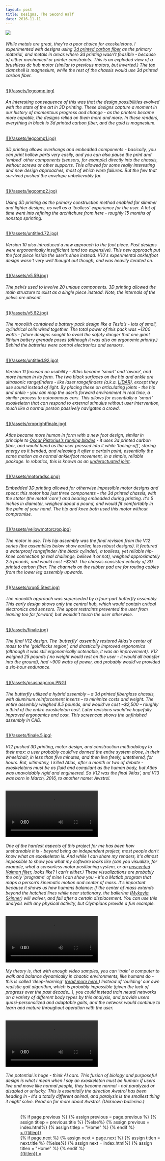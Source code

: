 ```yaml
---
layout: post
title: Designs, The Second Half
date: 2016-11-11
---
```

<a href="/assets/detailedmotor.jpg" target="_blank">![](/assets/detailedmotor.jpg)</a>
<h6>While metals are great, they're a poor choice for exoskeletons. I experimented with designs using <a href="https://markforged.com/" target="_blank">3d printed carbon fiber</a> as the primary material, and metals in areas where 3d printing wasn't feasible - because of either mechanical or printer constraints. This is an exploded view of a brushless dc hub motor (similar to previous motors, but inverted.) The top clamshell is magnesium, while the rest of the chassis would use 3d printed carbon fiber.</h6>
<a href="/assets/legcomp.jpg" target="_blank">![](/assets/legcomp.jpg)</a>
<h6>An interesting consequence of this was that the design possibilities evolved with the state of the art in 3D printing. These designs capture a moment in our history of momentous progress and change - as the printers became more capable, the designs relied on them more and more. In these renders, everything in black is 3d printed carbon fiber, and the gold is magnesium.</h6>
<a href="/assets/legcomp1.jpg" target="_blank">![](/assets/legcomp1.jpg)</a>
<h6>3D printing allows overhangs and embedded components - basically, you can print hollow parts very easily, and you can also pause the print and 'embed' other components (sensors, for example) directly into the chassis, without screws or other supports. This allowed for some really interesting and new design approaches, most of which were failures. But the few that survived pushed the envelope unbelievably far.</h6>
<a href="/assets/legcomp2.jpg" target="_blank">![](/assets/legcomp2.jpg)</a>
<h6>Using 3D printing as the primary construction method enabled far slimmer and lighter designs, as well as a 'toolless' experience for the user. A lot of time went into refining the architchure from here - roughly 15 months of nonstop sprinting.</h6>
<a href="/assets/untitled.72.jpg" target="_blank">![](/assets/untitled.72.jpg)</a>
<h6>Version 10 also introduced a new approach to the foot piece. Past designs were ergonomically insufficient (and too expensive). This new approach put the foot piece inside the user’s shoe instead. V10's experimental ankle/foot design wasn't very well thought out though, and was heavily iterated on.</h6>
<a href="/assets/v5.59.jpg" target="_blank">![](/assets/v5.59.jpg)</a>
<h6>The pelvis used to involve 20 unique components. 3D printing allowed the main structure to exist as a single piece instead. Note, the internals of the pelvis are absent. </h6>
<a href="/assets/v5.62.jpg" target="_blank">![](/assets/v5.62.jpg)</a>
<h6>The monolith contained a battery pack design like a Tesla’s - lots of small, cylindrical cells wired together. The total power of this pack was ~1200 watts - future designs sought to avoid the safety danger that one giant lithium battery grenade poses (although it was also an ergonomic priority.) Behind the batteries were control electronics and sensors.</h6>
<a href="/assets/untitled.92.jpg" target="_blank">![](/assets/untitled.92.jpg)</a>
<h6>Version 11 focused on usability - Atlas became 'smart' and 'aware', and more human in its form. The two black surfaces on the hip and ankle are ultrasonic rangefinders - like laser rangefinders (a.k.a. <a href="https://en.wikipedia.org/wiki/Lidar" target="_blank">LIDAR</a>), except they use sound instead of light. By placing these on articulating joints - the hip and ankle - you can map the user’s forward environment in real time, a similar process to autonomous cars. This allows for essentially a ‘smart’ exoskeleton that can respond to external stimulus without user intervention, much like a normal person passively navigates a crowd.</h6>
<a href="/assets/croprightfinale.jpg" target="_blank">![](/assets/croprightfinale.jpg)</a>
<h6>Atlas became more human in form with a new foot design, similar in principle to <a href="https://en.wikipedia.org/wiki/Mechanics_of_Oscar_Pistorius'_running_blades
" target="_blank">Oscar Pistorius’s running blades</a> - it uses 3d printed carbon fiber, and would bend as the user pressed into it while 'toeing-off', storing energy as it bended, and releasing it after a certain point, essentially the same motion as a normal ankle/foot movement, in a simple, reliable package. In robotics, this is known as an <a href="http://underactuated.csail.mit.edu/underactuated.html" target="_blank">underactuated joint</a>.</h6>
<a href="/assets/motoradsc.png" target="blank">![](/assets/motoradsc.png)</a>
<h6>Embedded 3D printing allowed for otherwise impossible motor designs and specs: this motor has just three components - the 3d printed chassis, with the stator (the metal 'core') and bearing embedded during printing. It's 5 inches in diameter, weighed about a pound, and would fit comfortably in the palm of your hand. The hip and knee both used this motor without compromise.</h6>
<a href="/assets/yellowmotorcrop.jpg" target="blank">![](/assets/yellowmotorcrop.jpg)</a>
<h6>The motor in use. This hip assembly was the final revision from the V12 series (the assemblies below show earlier, less robust designs). It featured a waterproof rangefinder (the black cylinder), a toolless, yet reliable hip-knee connection (a real challenge, believe it or not), weighed approximately 2.5 pounds, and would cost ~$250. The chassis consisted entirely of 3D printed carbon fiber. The channels on the rubber pad are for routing cables from the lower leg assembly upwards.</h6>
<a href="/assets/crop5.5test.jpg" target="_blank">![](/assets/crop5.5test.jpg)</a>
<h6>The monolith approach was superseded by a four-part butterfly assembly. This early design shows only the central hub, which would contain critical electronics and sensors. The upper restraints prevented the user from leaning too far forward, but wouldn’t touch the user otherwise.</h6>
<a href="/assets/finale.jpg" target="_blank">![](/assets/finale.jpg)</a>
<h6>The final V12 design. The ‘butterfly’ assembly restored Atlas's center of mass to the 'goldilocks region', and drastically improved ergonomics (although it was still ergonomically untenable, it was an improvement). V12 weighed 25 pounds ( no weight would rest on the user - it would all transfer into the ground), had ~900 watts of power, and probably would’ve provided a six-hour endurance.</h6>
<a href="assets/psusnapcrop.PNG" target="_blank">![](/assets/psusnapcrop.PNG)</a>
<h6>The butterfly utilized a hybrid assembly – a 3d printed fiberglass chassis, with aluminum reinforcement inserts – to minimize costs and weight. The entire assembly weighed 8.5 pounds, and would’ve cost ~$2,500 – roughly a third of the entire exoskeleton cost. Later revisions would've hopefully improved ergonomics and cost. This screencap shows the unfinished assembly in CAD.</h6>
<a href="/assets/finale.5.jpg" target="_blank">![](/assets/finale.5.jpg)</a>
<h6>V12 pushed 3D printing, motor design, and construction methodology to their max: a user probably could’ve donned the entire system alone, in their wheelchair, in less than five minutes, and then live freely, untethered, for hours. But, ultimately, I killed Atlas,  after a month or two of debate - exoskeletons must be as fluid and compliant as the human body, but Atlas was unavoidably rigid and engineered. So V12 was the final ‘Atlas’, and V13 was born in March, 2016, to another name: Awstrol.</h6>
<video controls autoplay>
    <source src="/assets/balancebeam.mp4">
</video>
<h6>One of the hardest aspects of this project for me has been how unshareable it is - beyond being an independent project, most people don't know what an exoskeleton is. And while I can share my renders, it's almost impossible to show you what my software looks like (can you visualize, for example, what a sensorless motor positioning system, or an <a href="https://en.wikipedia.org/wiki/Kalman_filter#Unscented_Kalman_filter" target="_blank">unscented Kalman filter</a>, looks like? I can't either.) These visualizations are probably the only 'programs' of mine I can show you - it's a Matlab program that maps a person’s kinematic motion and center of mass. It's important because it shows us how humans balance: if the center of mass extends beyond the hatched lines while near stationary, the ballerina (<a href="https://www.youtube.com/watch?v=wolPuHKrX9o&feature=youtu.be&t=36m50s" target="_blank">Mykayla Skinner</a>) will waiver, and fall after a certain displacement. You can use this analysis with any physical activity, but Olympians provide a fun example.</h6>
<video controls autoplay>
    <source src="/assets/testCOManalysis.mp4">
</video>
<h6>My theory is, that with enough video samples, you can 'train' a computer to walk and balance dynamically in chaotic environments, like humans do - this is called 'deep-learning' (<a href="https://research.googleblog.com/2016/03/deep-learning-for-robots-learning-from.html" target="_blank">read more here.</a>) Instead of 'building' our own realistic gait algorithm, which is probably impossible (given the lack of progress over the past decade...), you could instead train neural networks on a variety of different body types by this analysis, and provide users quasi-personalized and adaptable gaits, and the network would continue to learn and mature throughout operation with the user.</h6>
<video controls autoplay>
    <source src="/assets/balanceballanalysis.mp4">
</video>
<h6>The potential is huge - think AI cars. This fusion of biology and purposeful design is what I mean when I say an exoskeleton must be human: if users live and move like normal people, they become normal - not paralyzed or disabled or unlucky. This is essentially the direction Awstrol has been heading in - it's a totally different animal, and paralysis is the smallest thing it might solve. Read on for more about Awstrol. (Unknown ballerina.)</h6> 

<ul class="footer">
    <ul class="button">
        {% if page.previous %}
            {% assign previous = page.previous %}
            {% assign titlep = previous.title %}
        {%else%}
            {% assign previous = index.html%}
            {% assign titlep = "Home" %}
        {% endif %}
        <div class="button0"><a href="{{site.baseurl}}{{previous.url}}">&laquo; {{titlep}}</a></div>
        {% if page.next %}
            {% assign next = page.next %}
            {% assign titlen = next.title %}
        {%else%}
            {% assign next = index.html%}
            {% assign titlen = "Home" %}
        {% endif %}
        <div class="button0"><a href="{{site.baseurl}}{{next.url}}">{{titlen}} &raquo;</a></div>         
    </ul>
</ul>
